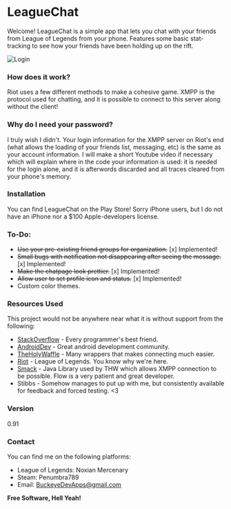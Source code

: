 # LeagueChat
Welcome! LeagueChat is a simple app that lets you chat with your friends from League of Legends from your phone. Features some basic stat-tracking to see how your friends have been holding up on the rift. 

![Login](https://raw.github.com/shadowwolf0189/LeagueChat/master/imgs/screens.png)

### How does it work?
Riot uses a few different methods to make a cohesive game. XMPP is the protocol used for chatting, and it is possible to connect to this server along without the client! 

### Why do I need your password?
I truly wish I didn't. Your login information for the XMPP server on Riot's end (what allows the loading of your friends list, messaging, etc) is the same as your account information. I will make a short Youtube video if necessary which will explain where in the code your information is used: it is needed for the login alone, and it is afterwords discarded and all traces cleared from your phone's memory.

### Installation
You can find LeagueChat on the Play Store! Sorry iPhone users, but I do not have an iPhone nor a $100 Apple-developers license. 

### To-Do:
- ~~Use your pre-existing friend groups for organization.~~ [x] Implemented!
- ~~Small bugs with notification not disappearing after seeing the message.~~ [x] Implemented!
- ~~Make the chatpage look prettier.~~ [x] Implemented!
- ~~Allow user to set profile icon and status.~~ [x] Implemented!
- Custom color themes.

### Resources Used
This project would not be anywhere near what it is without support from the following: 
* [StackOverflow] - Every programmer's best friend.
* [AndroidDev] - Great android development community.
* [TheHolyWaffle] - Many wrappers that makes connecting much easier.
* [Riot] - League of Legends. You know why we're here.
* [Smack] - Java Library used by THW which allows XMPP connection to be possible. Flow is a very patient and great developer.
* Stibbs - Somehow manages to put up with me, but consistently available for feedback and forced testing. <3 

### Version
0.91

### Contact 
You can find me on the following platforms:
- League of Legends: Noxian Mercenary
- Steam: Penumbra789
- Email: BuckeyeDevApps@gmail.com

**Free Software, Hell Yeah!**

[TheHolyWaffle]:https://github.com/TheHolyWaffle/League-of-Legends-XMPP-Chat-Library
[AndroidDev]:http://www.reddit.com/r/androiddev/
[StackOverflow]:http://stackoverflow.com/
[Riot]:http://na.leagueoflegends.com/
[Smack]:https://www.igniterealtime.org/projects/smack/